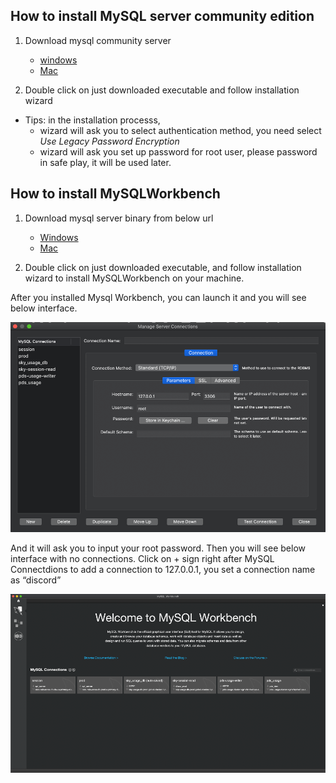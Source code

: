 ## How to install MySQL server community edition
1. Download mysql community server
    * [windows](https://dev.mysql.com/downloads/file/?id=497105)
    * [Mac](https://dev.mysql.com/downloads/file/?id=497036)

1.  Double click on just downloaded executable and follow installation wizard

* Tips: in the installation processs, 
    * wizard will ask you to select authentication method, you need select *Use Legacy Password Encryption*
    * wizard will ask you set up password for root user, please password in safe play, it will be used later.

## How to install MySQLWorkbench

1.  Download mysql server binary from below url
    * [Windows](https://dev.mysql.com/downloads/file/?id=497505)
    * [Mac](https://dev.mysql.com/downloads/file/?id=497518)

1.	Double click on just downloaded executable, and follow installation wizard to install MySQLWorkbench on your machine.

After you installed Mysql Workbench, you can launch it and you will see below interface.
 
![MySQLWorkbench](mysqlworkbench_1.png)
 
And it will ask you to input your root password. Then you will see below interface with no connections. Click on + sign right after MySQL Connectdions to add a connection to 127.0.0.1, you set a connection name as “discord”

![MySQLWorkbench](mysqlworkbench_2.png)
